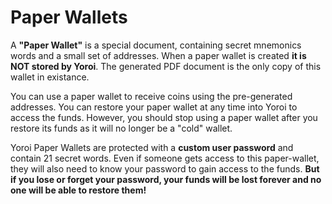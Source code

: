 # Paper Wallets

A **"Paper Wallet"** is a special document, containing secret mnemonics words and a small set of addresses.
When a paper wallet is created **it is NOT stored by Yoroi**.
The generated PDF document is the only copy of this wallet in existance.

You can use a paper wallet to receive coins using the pre-generated addresses.
You can restore your paper wallet at any time into Yoroi to access the funds.
However, you should stop using a paper wallet after you restore its funds as it will no longer be a "cold" wallet.

Yoroi Paper Wallets are protected with a **custom user password** and contain 21 secret words.
Even if someone gets access to this paper-wallet, they will also need to know your password
to gain access to the funds. **But if you lose or forget your password, your funds will be
lost forever and no one will be able to restore them!**

